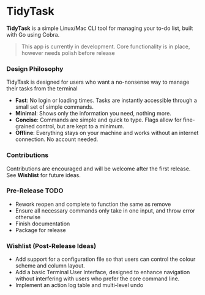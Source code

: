 # TidyTask

**TidyTask** is a simple Linux/Mac CLI tool for managing your to-do list, built with Go using Cobra.

> This app is currently in development. Core functionality is in place, however needs polish before release

### Design Philosophy
TidyTask is designed for users who want a no-nonsense way to manage their tasks from the terminal 

- **Fast**: No login or loading times. Tasks are instantly accessible through a small set of simple commands.
- **Minimal**: Shows only the information you need, nothing more. 
- **Concise**: Commands are simple and quick to type. Flags allow for fine-grained control, but are kept to a minimum.
- **Offline**: Everything stays on your machine and works without an internet connection. No account needed.

### Contributions
Contributions are encouraged and will be welcome after the first release. See **Wishlist** for future ideas.

### Pre-Release TODO
- Rework reopen and complete to function the same as remove
- Ensure all necessary commands only take in one input, and throw error otherwise
- Finish documentation
- Package for release

### Wishlist (Post-Release Ideas)
- Add support for a configuration file so that users can control the colour scheme and column layout.
- Add a basic Terminal User Interface, designed to enhance navigation without interfering with users who 
prefer the core command line.
- Implement an action log table and multi-level undo